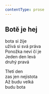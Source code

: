 ```yaml
---
contentType: prose
---
```


## Botě je hej

bota si žije  
užívá si svá práva  
Ponožka neví čí je  
Jeden den levá  
druhý pravá

Třetí den  
zas jen nejistota  
Až budu velká  
budu bota
